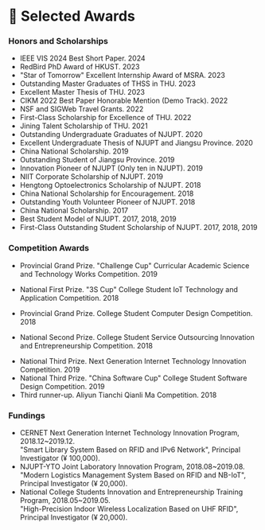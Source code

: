 
# 📖 Selected Awards

### Honors and Scholarships
-   IEEE VIS 2024 Best Short Paper. 2024
-   RedBird PhD Award of HKUST. 2023
-   "Star of Tomorrow" Excellent Internship Award of MSRA. 2023
-   Outstanding Master Graduates of THSS in THU. 2023
-   Excellent Master Thesis of THU. 2023
-   CIKM 2022 Best Paper Honorable Mention (Demo Track). 2022
-   NSF and SIGWeb Travel Grants. 2022
-   First-Class Scholarship for Excellence of THU. 2022
-	Jining Talent Scholarship of THU. 2021
-   Outstanding Undergraduate Graduates of NJUPT. 2020
-   Excellent Undergraduate Thesis of NJUPT and Jiangsu Province. 2020
-	China National Scholarship. 2019
-	Outstanding Student of Jiangsu Province. 2019
-	Innovation Pioneer of NJUPT (Only ten in NJUPT). 2019 
-	NIIT Corporate Scholarship of NJUPT. 2019
-	Hengtong Optoelectronics Scholarship of NJUPT. 2018
-	China National Scholarship for Encouragement. 2018
-	Outstanding Youth Volunteer Pioneer of NJUPT. 2018
-	China National Scholarship. 2017
-	Best Student Model of NJUPT. 2017, 2018, 2019
-	First-Class Outstanding Student Scholarship of NJUPT. 2017, 2018, 2019


### Competition Awards
-   Provincial Grand Prize. "Challenge Cup" Curricular Academic Science and Technology Works Competition. 2019<br>
<!-- Project: "High-Precision Indoor Wireless Localization Based on UHF RFID" <br> -->
-   National First Prize. "3S Cup" College Student IoT Technology and Application Competition. 2018<br>
<!-- Project: "Smart Library System Based on RFID and Deep Learning" <br> -->
-   Provincial Grand Prize. College Student Computer Design Competition. 2018<br>
<!-- Project: "Fall Detection System Based on Image Processing in Cloud Environment"  -->
-   National Second Prize. College Student Service Outsourcing Innovation and Entrepreneurship Competition. 2018<br>
<!-- Project: "Algorithm for Unified Grouping of Trade Names"  -->
-   National Third Prize. Next Generation Internet Technology Innovation Competition. 2019<br>
-   National Third Prize. "China Software Cup" College Student Software Design Competition. 2019<br>
-   Third runner-up. Aliyun Tianchi Qianli Ma Competition. 2018

### Fundings
-   CERNET Next Generation Internet Technology Innovation Program, 2018.12~2019.12.<br>
"Smart Library System Based on RFID and IPv6 Network", Principal Investigator (¥ 100,000).
-   NJUPT-YTO Joint Laboratory Innovation Program, 2018.08~2019.08.<br>
"Modern Logistics Management System Based on RFID and NB-IoT", Principal Investigator (¥ 20,000).
-   National College Students Innovation and Entrepreneurship Training Program, 2018.05~2019.05.<br>
"High-Precision Indoor Wireless Localization Based on UHF RFID", Principal Investigator (¥ 20,000).
<!-- -   Smart Service System Program, 2018.04~2018.10, Principal Investigator (¥ 20,000).<br>
"High-Precision Indoor Wireless Localization Based on UHF RFID" -->



<!-- ### Honors
-   "Star of Tomorrow" Excellent Internship Award of MSRA. 2023
-   Excellent Graduation Thesis of THU. 2023
-   Outstanding Graduates of THSS in THU. 2023
-   CIKM 2022 Best Paper Honorable Mention (Demo Track). 2022
-   Excellent Graduation Thesis of Jiangsu Province. 2021
-   Outstanding Graduates of NJUPT. 2020
-	Outstanding Student of Jiangsu Province. 2019
-	Innovation Pioneer of NJUPT (Only ten in NJUPT). 2019 
-	Outstanding Youth Volunteer Pioneer of NJUPT. 2018
-	Best Student Model of NJUPT. 2017, 2018, 2019

### Scholarships
-   NSF and SIGWeb Travel Grants. 2022
-   First-Class Scholarship for Excellence of THU. 2022
-	Friends of Tsinghua-Jining Talent Scholarship of THU. 2021
-	China National Scholarship. 2019
-	NIIT Corporate Scholarship of NJUPT. 2019
-	Hengtong Optoelectronics Scholarship of NJUPT. 2018
-	China National Scholarship for Encouragement. 2018
-	China National Scholarship. 2017
-	First-Class Outstanding Student Scholarship of NJUPT. 2017, 2018, 2019 -->